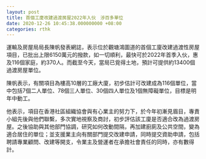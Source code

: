 ```yaml
---
layout: post
title: 首個工廈改建過渡房屋2022年入伙　涉百多單位
date: 2020-12-26 10:45:38.000000000 +08:00
categories: rthk
---
```


運輸及房屋局局長陳帆發表網誌，表示位於觀塘鴻圖道的首個工廈改建過渡性房屋項目，已批出上限6150萬元的撥款，如一切順利，最快可於2022年首季入伙，惠及116個家庭，約370人。而截至今天，當局已覓得土地，預計可提供約13400個過渡房屋單位。

陳帆表示，有關項目為樓高10層的工廠大廈，初步估計可改建成為116個單位，當中包括7個二人單位、78個三人單位、30個四人單位及1個無障礙單位，目標是明年中動工。

他表示，項目在香港社區組織協會與有心業主的努力下，於今年初漸見眉目，專責小組先後與他們聯繫，多次實地視察及商討，初步評估該工廈是否適合改為過渡房屋。之後協助與其他部門協調，研究如何改動間隔，再加建廚廁及公共空間，變為適合居住的單位；並支援業主向有關部門提交改建申請，同時提交資助申請，包括聘請專業顧問、改建等開支，令業主及營運者在承擔社會責任的同時，亦有數得計。
